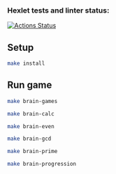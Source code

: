 ### Hexlet tests and linter status:
[![Actions Status](https://github.com/Mosto24/frontend-project-lvl1/actions/workflows/hexlet-check.yml/badge.svg)](https://github.com/Mosto24/frontend-project-lvl1/actions)
## Setup

```bash
make install
```

## Run game

```bash
make brain-games
```
```bash
make brain-calc
```
```bash
make brain-even
```
```bash
make brain-gcd
```
```bash
make brain-prime
```
```bash
make brain-progression
```